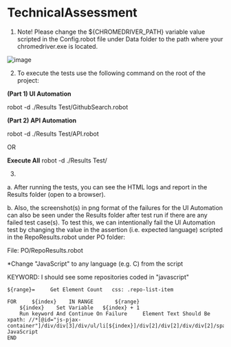 # TechnicalAssessment

1. Note! Please change the ${CHROMEDRIVER_PATH} variable value scripted in the Config.robot file under Data folder to the path where your chromedriver.exe is located.

![image](https://user-images.githubusercontent.com/56670979/164565504-4ffc9033-457d-4f45-8f9b-c7ab3e6bece3.png)


2. To execute the tests use the following command on the root of the project:

**(Part 1) UI Automation**

robot -d ./Results Test/GithubSearch.robot



**(Part 2) API Automation**

robot -d ./Results Test/API.robot

OR

**Execute All**
robot -d ./Results Test/


3. 
  a. After running the tests, you can see the HTML logs and report in the Results folder (open to a browser). 
  
  b. Also, the screenshot(s) in png format of the failures for the UI Automation can also be seen under the Results folder after test run if there are any failed test    case(s). To test this, we can intentionally fail the UI Automation test by changing the value in the assertion (i.e. expected language) scripted in the RepoResults.robot under PO folder:
  
  File: PO/RepoResults.robot
  
  *Change "JavaScript" to any language (e.g. C) from the script
  
  KEYWORD: I should see some repositories coded in "javascript"
    
    ${range}=     Get Element Count   css: .repo-list-item

    FOR     ${index}    IN RANGE       ${range}
        ${index}    Set Variable   ${index} + 1
        Run keyword And Continue On Failure     Element Text Should Be    xpath: //*[@id="js-pjax-container"]/div/div[3]/div/ul/li[${index}]/div[2]/div[2]/div/div[2]/span/span[2]     JavaScript
    END
